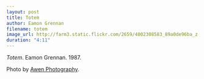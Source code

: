 ```yaml
---
layout: post
title: Totem
author: Eamon Grennan
filename: totem
image_url: http://farm3.static.flickr.com/2659/4002308583_89a0de96ba_z.jpg
duration: "4:11"
---
```


_Totem_.  Eamon Grennan.  1987.

Photo by [Awen Photography](http://www.awen-photography.com/).

